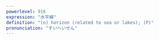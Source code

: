 ```yaml
---
powerlevel: 916
expression: "水平線"
definition: "(n) horizon (related to sea or lakes); (P)"
pronunciation: "すいへいせん"
---
```

